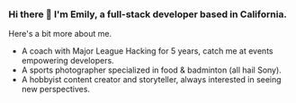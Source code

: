 ### Hi there 👋 I'm Emily, a full-stack developer based in California. 

Here's a bit more about me.
- A coach with Major League Hacking for 5 years, catch me at events empowering developers.
- A sports photographer specialized in food & badminton (all hail Sony).
- A hobbyist content creator and storyteller, always interested in seeing new perspectives. 
